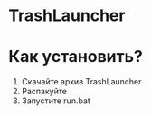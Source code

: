 # TrashLauncher

# Как установить?
1. Скачайте архив TrashLauncher
2. Распакуйте
3. Запустите run.bat
